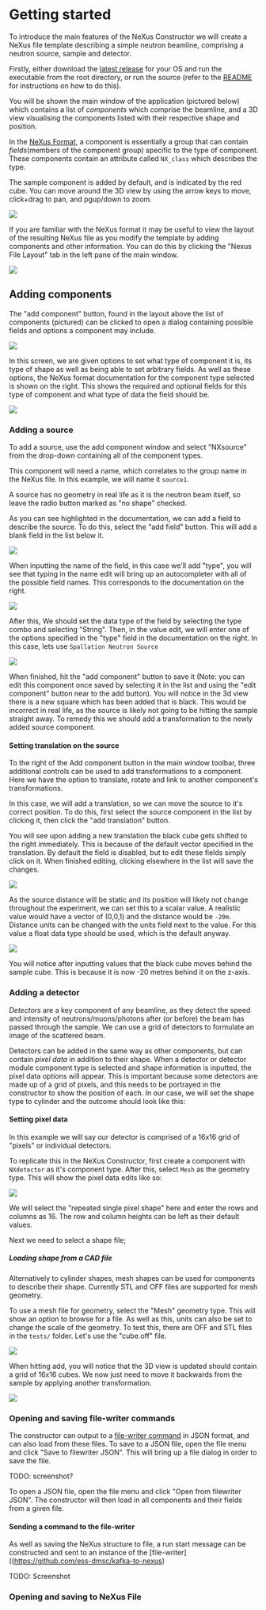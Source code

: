 # Getting started

To introduce the main features of the NeXus Constructor we will create a NeXus file template describing a simple neutron beamline, comprising a neutron source, sample and detector.

Firstly, either download the [latest release](https://github.com/ess-dmsc/nexus-constructor/releases) for your OS and run the executable from the root directory, or run the source (refer to the [README](README.md) for instructions on how to do this).

You will be shown the main window of the application (pictured below) which contains a list of *components* which comprise the beamline, and a 3D view visualising the components listed with their respective shape and position.

In the [NeXus Format](https://www.nexusformat.org/), a component is essentially a group that can contain *fields*(members of the component group) specific to the type of component. These components contain an attribute called `NX_class` which describes the type.
 
The sample component is added by default, and is indicated by the red cube. You can move around the 3D view by using the arrow keys to move, click+drag to pan, and pgup/down to zoom.

![](resources/images/NeXusConstructor_001.png)

If you are familiar with the NeXus format it may be useful to view the layout of the resulting NeXus file as you modify the template by adding components and other information. You can do this by clicking the "Nexus File Layout" tab in the left pane of the main window.

![](resources/images/Selection_002.png)

## Adding components

The "add component" button, found in the layout above the list of components (pictured) can be clicked to open a dialog containing possible fields and options a component may include.

![](resources/images/Selection_003.png)


In this screen, we are given options to set what type of component it is, its type of shape as well as being able to set arbitrary fields.
As well as these options, the NeXus format documentation for the component type selected is shown on the right. This shows the required and optional fields for this type of component and what type of data the field should be.

![](resources/images/AddComponent_004.png)


### Adding a source

To add a source, use the add component window and select "NXsource" from the drop-down containing all of the component types. 

This component will need a name, which correlates to the group name in the NeXus file. In this example, we will name it `source1`.

A source has no geometry in real life as it is the neutron beam itself, so leave the radio button marked as "no shape" checked.

As you can see highlighted in the documentation, we can add a field to describe the source. To do this, select the "add field" button. This will add a blank field in the list below it. 

![](resources/images/Selection_005.png)

When inputting the name of the field, in this case we'll add "type", you will see that typing in the name edit will bring up an autocompleter with all of the possible field names. This corresponds to the documentation on the right.

![](resources/images/Tooltip_006.png)


After this, We should set the data type of the field by selecting the type combo and selecting "String". Then, in the value edit, we will enter one of the options specified in the "type" field in the documentation on the right. In this case, lets use `Spallation Neutron Source`

![](resources/images/AddComponent_007.png)

When finished, hit the "add component" button to save it (Note: you can edit this component once saved by selecting it in the list and using the "edit component" button near to the add button). 
You will notice in the 3d view there is a new square which has been added that is black. This would be incorrect in real life, as the source is likely not going to be hitting the sample straight away. To remedy this we should add a transformation to the newly added source component.

#### Setting translation on the source

To the right of the Add component button in the main window toolbar, three additional controls can be used to add transformations to a component. Here we have the option to translate, rotate and link to another component's transformations. 

In this case, we will add a translation, so we can move the source to it's correct position. To do this, first select the source component in the list by clicking it, then click the "add translation" button.

You will see upon adding a new translation the black cube gets shifted to the right immediately. This is because of the default vector specified in the translation. By default the field is disabled, but to edit these fields simply click on it. When finished editing, clicking elsewhere in the list will save the changes. 

![](resources/images/NeXusConstructor_008.png) 

As the source distance will be static and its position will likely not change throughout the experiment, we can set this to a scalar value. A realistic value would have a vector of (0,0,1) and the distance would be `-20m`. Distance units can be changed with the units field next to the value. For this value a float data type should be used, which is the default anyway. 

![](resources/images/NeXusConstructor_009.png)

You will notice after inputting values that the black cube moves behind the sample cube. This is because it is now -20 metres behind it on the z-axis. 

### Adding a detector 

*Detectors* are a key component of any beamline, as they detect the speed and intensity of neutrons/muons/photons after (or before) the beam has passed through the sample. We can use a grid of detectors to formulate an image of the scattered beam.  

Detectors can be added in the same way as other components, but can contain *pixel data* in addition to their shape. When a detector or detector module component type is selected and shape information is inputted, the pixel data options will appear.
This is important because some detectors are made up of a grid of pixels, and this needs to be portrayed in the constructor to show the position of each. In our case, we will set the shape type to cylinder and the outcome should look like this:


#### Setting pixel data

In this example we will say our detector is comprised of a 16x16 grid of "pixels" or individual detectors. 

To replicate this in the NeXus Constructor, first create a component with `NXdetector` as it's component type. After this, select `Mesh` as the geometry type. This will show the pixel data edits like so:
 
![](resources/images/AddComponent_010.png) 

We will select the "repeated single pixel shape" here and enter the rows and columns as 16. The row and column heights can be left as their default values. 

Next we need to select a shape file; 

##### Loading shape from a CAD file
Alternatively to cylinder shapes, mesh shapes can be used for components to describe their shape. Currently STL and OFF files are supported for mesh geometry. 

To use a mesh file for geometry, select the "Mesh" geometry type. This will show an option to browse for a file. As well as this, units can also be set to change the scale of the geometry.
To test this, there are OFF and STL files in the `tests/` folder. Let's use the "cube.off" file.   

![](resources/images/AddComponent_011.png)

When hitting add, you will notice that the 3D view is updated should contain a grid of 16x16 cubes. We now just need to move it backwards from the sample by applying another transformation.

![](resources/images/NeXusConstructor_012.png)


### Opening and saving file-writer commands 

The constructor can output to a [file-writer command](https://github.com/ess-dmsc/kafka-to-nexus/blob/master/documentation/commands.md) in JSON format, and can also load from these files.
To save to a JSON file, open the file menu and click "Save to filewriter JSON". This will bring up a file dialog in order to save the file. 

TODO: screenshot? 

To open a JSON file, open the file menu and click "Open from filewriter JSON". The constructor will then load in all components and their fields from a given file. 

#### Sending a command to the file-writer

As well as saving the NeXus structure to file, a run start message can be constructed and sent to an instance of the [file-writer]((https://github.com/ess-dmsc/kafka-to-nexus)

TODO: Screenshot

### Opening and saving to NeXus File



